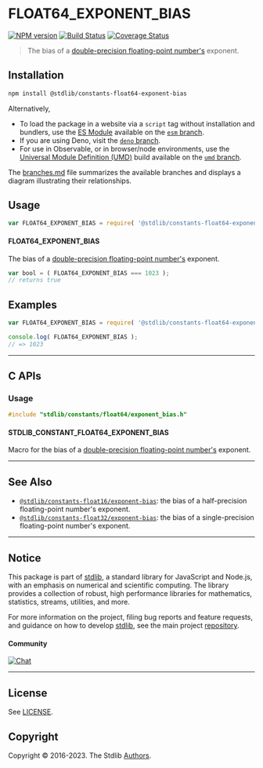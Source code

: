 <!--

@license Apache-2.0

Copyright (c) 2018 The Stdlib Authors.

Licensed under the Apache License, Version 2.0 (the "License");
you may not use this file except in compliance with the License.
You may obtain a copy of the License at

   http://www.apache.org/licenses/LICENSE-2.0

Unless required by applicable law or agreed to in writing, software
distributed under the License is distributed on an "AS IS" BASIS,
WITHOUT WARRANTIES OR CONDITIONS OF ANY KIND, either express or implied.
See the License for the specific language governing permissions and
limitations under the License.

-->

# FLOAT64_EXPONENT_BIAS

[![NPM version][npm-image]][npm-url] [![Build Status][test-image]][test-url] [![Coverage Status][coverage-image]][coverage-url] <!-- [![dependencies][dependencies-image]][dependencies-url] -->

> The bias of a [double-precision floating-point number's][ieee754] exponent.

<section class="installation">

## Installation

```bash
npm install @stdlib/constants-float64-exponent-bias
```

Alternatively,

-   To load the package in a website via a `script` tag without installation and bundlers, use the [ES Module][es-module] available on the [`esm` branch][esm-url].
-   If you are using Deno, visit the [`deno` branch][deno-url].
-   For use in Observable, or in browser/node environments, use the [Universal Module Definition (UMD)][umd] build available on the [`umd` branch][umd-url].

The [branches.md][branches-url] file summarizes the available branches and displays a diagram illustrating their relationships.

</section>

<section class="usage">

## Usage

```javascript
var FLOAT64_EXPONENT_BIAS = require( '@stdlib/constants-float64-exponent-bias' );
```

#### FLOAT64_EXPONENT_BIAS

The bias of a [double-precision floating-point number's][ieee754] exponent.

```javascript
var bool = ( FLOAT64_EXPONENT_BIAS === 1023 );
// returns true
```

</section>

<!-- /.usage -->

<section class="examples">

## Examples

<!-- TODO: better example -->

<!-- eslint no-undef: "error" -->

```javascript
var FLOAT64_EXPONENT_BIAS = require( '@stdlib/constants-float64-exponent-bias' );

console.log( FLOAT64_EXPONENT_BIAS );
// => 1023
```

</section>

<!-- /.examples -->

<!-- C interface documentation. -->

* * *

<section class="c">

## C APIs

<!-- Section to include introductory text. Make sure to keep an empty line after the intro `section` element and another before the `/section` close. -->

<section class="intro">

</section>

<!-- /.intro -->

<!-- C usage documentation. -->

<section class="usage">

### Usage

```c
#include "stdlib/constants/float64/exponent_bias.h"
```

#### STDLIB_CONSTANT_FLOAT64_EXPONENT_BIAS

Macro for the bias of a [double-precision floating-point number's][ieee754] exponent.

</section>

<!-- /.usage -->

<!-- C API usage notes. Make sure to keep an empty line after the `section` element and another before the `/section` close. -->

<section class="notes">

</section>

<!-- /.notes -->

<!-- C API usage examples. -->

<section class="examples">

</section>

<!-- /.examples -->

</section>

<!-- /.c -->

<!-- Section for related `stdlib` packages. Do not manually edit this section, as it is automatically populated. -->

<section class="related">

* * *

## See Also

-   <span class="package-name">[`@stdlib/constants-float16/exponent-bias`][@stdlib/constants/float16/exponent-bias]</span><span class="delimiter">: </span><span class="description">the bias of a half-precision floating-point number's exponent.</span>
-   <span class="package-name">[`@stdlib/constants-float32/exponent-bias`][@stdlib/constants/float32/exponent-bias]</span><span class="delimiter">: </span><span class="description">the bias of a single-precision floating-point number's exponent.</span>

</section>

<!-- /.related -->

<!-- Section for all links. Make sure to keep an empty line after the `section` element and another before the `/section` close. -->


<section class="main-repo" >

* * *

## Notice

This package is part of [stdlib][stdlib], a standard library for JavaScript and Node.js, with an emphasis on numerical and scientific computing. The library provides a collection of robust, high performance libraries for mathematics, statistics, streams, utilities, and more.

For more information on the project, filing bug reports and feature requests, and guidance on how to develop [stdlib][stdlib], see the main project [repository][stdlib].

#### Community

[![Chat][chat-image]][chat-url]

---

## License

See [LICENSE][stdlib-license].


## Copyright

Copyright &copy; 2016-2023. The Stdlib [Authors][stdlib-authors].

</section>

<!-- /.stdlib -->

<!-- Section for all links. Make sure to keep an empty line after the `section` element and another before the `/section` close. -->

<section class="links">

[npm-image]: http://img.shields.io/npm/v/@stdlib/constants-float64-exponent-bias.svg
[npm-url]: https://npmjs.org/package/@stdlib/constants-float64-exponent-bias

[test-image]: https://github.com/stdlib-js/constants-float64-exponent-bias/actions/workflows/test.yml/badge.svg?branch=main
[test-url]: https://github.com/stdlib-js/constants-float64-exponent-bias/actions/workflows/test.yml?query=branch:main

[coverage-image]: https://img.shields.io/codecov/c/github/stdlib-js/constants-float64-exponent-bias/main.svg
[coverage-url]: https://codecov.io/github/stdlib-js/constants-float64-exponent-bias?branch=main

<!--

[dependencies-image]: https://img.shields.io/david/stdlib-js/constants-float64-exponent-bias.svg
[dependencies-url]: https://david-dm.org/stdlib-js/constants-float64-exponent-bias/main

-->

[chat-image]: https://img.shields.io/gitter/room/stdlib-js/stdlib.svg
[chat-url]: https://gitter.im/stdlib-js/stdlib/

[stdlib]: https://github.com/stdlib-js/stdlib

[stdlib-authors]: https://github.com/stdlib-js/stdlib/graphs/contributors

[umd]: https://github.com/umdjs/umd
[es-module]: https://developer.mozilla.org/en-US/docs/Web/JavaScript/Guide/Modules

[deno-url]: https://github.com/stdlib-js/constants-float64-exponent-bias/tree/deno
[umd-url]: https://github.com/stdlib-js/constants-float64-exponent-bias/tree/umd
[esm-url]: https://github.com/stdlib-js/constants-float64-exponent-bias/tree/esm
[branches-url]: https://github.com/stdlib-js/constants-float64-exponent-bias/blob/main/branches.md

[stdlib-license]: https://raw.githubusercontent.com/stdlib-js/constants-float64-exponent-bias/main/LICENSE

[ieee754]: https://en.wikipedia.org/wiki/IEEE_754-1985

<!-- <related-links> -->

[@stdlib/constants/float16/exponent-bias]: https://github.com/stdlib-js/constants-float16-exponent-bias

[@stdlib/constants/float32/exponent-bias]: https://github.com/stdlib-js/constants-float32-exponent-bias

<!-- </related-links> -->

</section>

<!-- /.links -->
